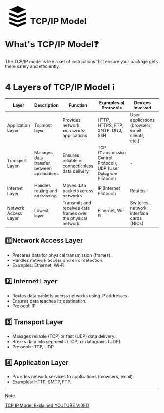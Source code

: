 <img src="../images/layer.svg" align="left" width="82" />

# TCP/IP Model

# What's TCP/IP Model❓
The TCP/IP model is like a set of instructions that ensure your package gets there safely and efficiently.

# 4 Layers of TCP/IP Model ℹ️

| Layer                 | Description                                | Function                                                     | Examples of Protocols                                             | Devices Involved                                  | Protocol Data Unit |
| --------------------- | ------------------------------------------ | ------------------------------------------------------------ | ----------------------------------------------------------------- | ------------------------------------------------- | ------------------ |
| Application Layer     | Topmost layer                              | Provides network services to applications                    | HTTP, HTTPS, FTP, SMTP, DNS, SSH                                  | User applications (browsers, email clients, etc.) | Data               |
| Transport Layer       | Manages data transfer between applications | Ensures reliable or connectionless data delivery             | TCP (Transmission Control Protocol), UDP (User Datagram Protocol) | -                                                 | Segments           |
| Internet Layer        | Handles routing and addressing             | Moves data packets across networks                           | IP (Internet Protocol)                                            | Routers                                           | Packets            |
| Network Access Layer  | Lowest layer                               | Transmits and receives data frames over the physical network | Ethernet, Wi-Fi                                                   | Switches, network interface cards (NICs)          | Frames             |
## 1️⃣Network Access Layer
- Prepares data for physical transmission (frames).
- Handles network access and error detection.
- Examples: Ethernet, Wi-Fi.
## 2️⃣ Internet Layer
- Routes data packets across networks using IP addresses.
- Ensures data reaches its destination.
- Protocol: IP
## 3️⃣ Transport Layer
- Manages reliable (TCP) or fast (UDP) data delivery.
- Breaks data into segments (TCP) or datagrams (UDP).
- Protocols: TCP, UDP.

## 4️⃣ Application Layer
-  Provides network services to applications (browsers, email).
-  Examples: HTTP, SMTP, FTP.

___
>[!NOTE]
>[TCP IP Model Explained YOUTUBE VIDEO](https://www.youtube.com/watch?v=2QGgEk20RXM)
